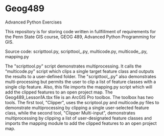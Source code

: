 # Geog489
Advanced Python Exercises

This repository is for storing code written in fullfillment of requirements for the Penn State GIS course,
GEOG 489, Advanced Python Programming for GIS.

Source code: scripttool.py, scripttool_.py, multicode.py, multicode_.py, mapping.py

The "scripttool.py" script demonstrates multiprocessing. It calls the “multicode.py” script which clips a single target feature class and outputs the results to a user-defined folder. The "scripttool_.py" also demonstrates multi-processing but permits the user to clip a list of feature classes with a single clip feature. Also, this file imports the mapping.py script which will add the clipped features to an open project map. The Geog489_Lesson1A.tbx file is an ArcGIS Pro toolbox. The toolbox has two tools. The first tool, "Clipper", uses the scriptool.py and multicode.py files to demonstrate multiprocessing by clipping a single user-selected feature class, while the second tool, "Clipper Multi-input", demonstrates multiprocessing by clipping a list of user-designated feature classes and imports the mapping module to add the clipped features to an open project map.
